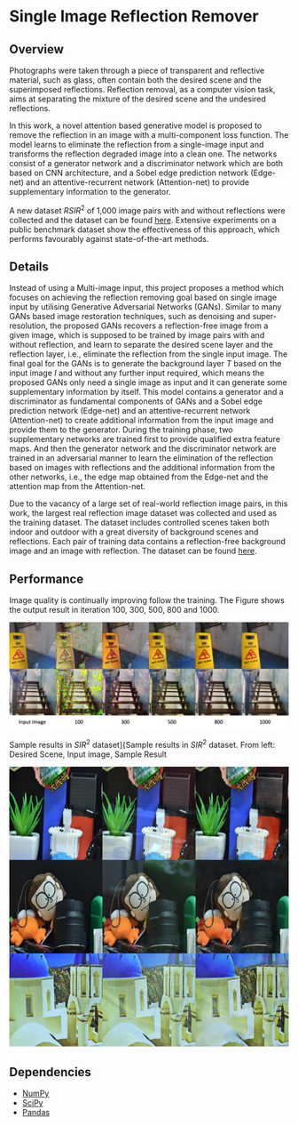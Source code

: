 # Single Image Reflection Remover

## Overview
Photographs were taken through a piece of transparent and reflective material, such as glass, often contain both the desired scene and the superimposed reflections. Reflection removal, as a computer vision task, aims at separating the mixture of the desired scene and the undesired reflections.

In this work, a novel attention based generative model is proposed to remove the reflection in an image with a multi-component loss function. The model learns to eliminate the reflection from a single-image input and transforms the reflection degraded image into a clean one. The networks consist of a generator network and a discriminator network which are both based on CNN architecture, and a Sobel edge prediction network (Edge-net) and an attentive-recurrent network (Attention-net) to provide supplementary information to the generator.

A new dataset $RSIR^{2}$ of 1,000 image pairs with and without reflections were collected and the dataset can be found [here](https://www.kaggle.com/c/digit-recognizer#description). 
Extensive experiments on a public benchmark dataset show the effectiveness of this approach, which performs favourably against state-of-the-art methods. 

## Details
Instead of using a Multi-image input, this project proposes a method which focuses on achieving the reflection removing goal based on single image input by utilising Generative Adversarial Networks (GANs). Similar to many GANs based image restoration techniques, such as denoising and super-resolution, the proposed GANs recovers a reflection-free image from a given image, which is supposed to be trained by image pairs with and without reflection, and learn to separate the desired scene layer and the reflection layer, i.e., eliminate the reflection from the single input image. The final goal for the GANs is to generate the background layer $T$ based on the input image $I$ and without any further input required, which means the proposed GANs only need a single image as input and it can generate some supplementary information by itself. This model contains a generator and a discriminator as fundamental components of GANs and a Sobel edge prediction network (Edge-net) and an attentive-recurrent network (Attention-net) to create additional information from the input image and provide them to the generator. During the training phase, two supplementary networks are trained first to provide qualified extra feature maps. And then the generator network and the discriminator network are trained in an adversarial manner to learn the elimination of the reflection based on images with reflections and the additional information from the other networks, i.e., the edge map obtained from the Edge-net and the attention map from the Attention-net.

Due to the vacancy of a large set of real-world reflection image pairs, in this work, the largest real reflection image dataset was collected and used as the training dataset. The dataset includes controlled scenes taken both indoor and outdoor with a great diversity of background scenes and reflections. Each pair of training data contains a reflection-free background image and an image with reflection. The dataset can be found [here](https://www.kaggle.com/c/digit-recognizer#description). 

## Performance
Image quality is continually improving follow the training. The Figure shows the output result in iteration 100, 300, 500, 800 and 1000.

![submission](https://github.com/Siboooo/imgForMD/blob/master/ReflectionRemoval/iterationSample.png?raw=true) 

Sample results in $SIR^2$ dataset]{Sample results in $SIR^2$ dataset. From left: Desired Scene, Input image, Sample Result

![submission](https://github.com/Siboooo/imgForMD/blob/master/ReflectionRemoval/SIRSample.png?raw=true) 

## Dependencies
* [NumPy](http://www.numpy.org)
* [SciPy](https://www.scipy.org)
* [Pandas](http://pandas.pydata.org)
